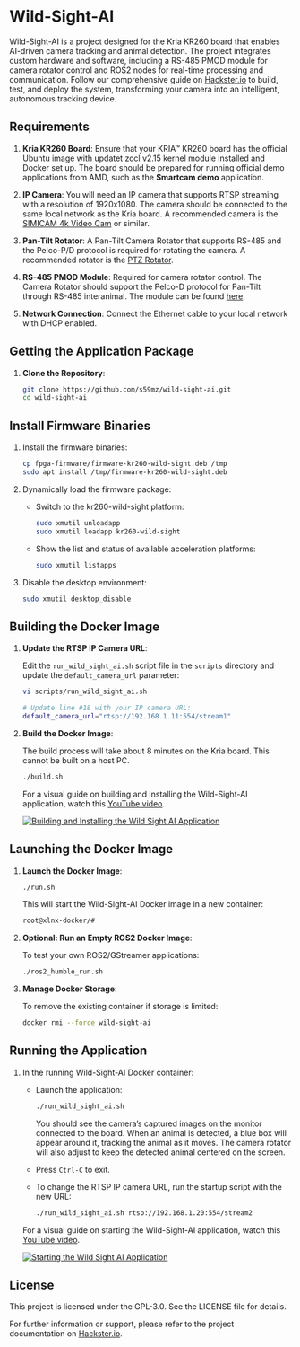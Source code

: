 # Wild-Sight-AI

Wild-Sight-AI is a project designed for the Kria KR260 board that enables AI-driven camera tracking and animal detection. The project integrates custom hardware and software, including a RS-485 PMOD module for camera rotator control and ROS2 nodes for real-time processing and communication. Follow our comprehensive guide on [Hackster.io](https://www.hackster.io/matjaz4/wildsight-ai-real-time-human-wildlife-conflict-detection-ff65fa) to build, test, and deploy the system, transforming your camera into an intelligent, autonomous tracking device.

## Requirements

1. **Kria KR260 Board**: Ensure that your KRIA™ KR260 board has the official Ubuntu image with updatet zocl v2.15 kernel module installed and Docker set up. The board should be prepared for running official demo applications from AMD, such as the **Smartcam demo** application.

2. **IP Camera**: You will need an IP camera that supports RTSP streaming with a resolution of 1920x1080. The camera should be connected to the same local network as the Kria board. A recommended camera is the [SIMICAM 4k Video Cam](https://a.aliexpress.com/_EznpRub) or similar.

3. **Pan-Tilt Rotator**: A Pan-Tilt Camera Rotator that supports RS-485 and the Pelco-P/D protocol is required for rotating the camera. A recommended rotator is the [PTZ Rotator](https://a.aliexpress.com/_EvhGQMB).

4. **RS-485 PMOD Module**: Required for camera rotator control. The Camera Rotator should support the Pelco-D protocol for Pan-Tilt through RS-485 interanimal. The module can be found [here](https://github.com/s59mz/kicad-pmod_rs485).

5. **Network Connection**: Connect the Ethernet cable to your local network with DHCP enabled.

## Getting the Application Package

1. **Clone the Repository**:

    ```bash
    git clone https://github.com/s59mz/wild-sight-ai.git
    cd wild-sight-ai
    ```

## Install Firmware Binaries

1. Install the firmware binaries:

    ```bash
    cp fpga-firmware/firmware-kr260-wild-sight.deb /tmp
    sudo apt install /tmp/firmware-kr260-wild-sight.deb
    ```

2. Dynamically load the firmware package:

    * Switch to the kr260-wild-sight platform:

      ```bash
      sudo xmutil unloadapp
      sudo xmutil loadapp kr260-wild-sight
      ```
    
    * Show the list and status of available acceleration platforms:

      ```bash
      sudo xmutil listapps
      ```

3. Disable the desktop environment:

      ```bash
      sudo xmutil desktop_disable
      ```

## Building the Docker Image

1. **Update the RTSP IP Camera URL**:

    Edit the `run_wild_sight_ai.sh` script file in the `scripts` directory and update the `default_camera_url` parameter:

    ```bash
    vi scripts/run_wild_sight_ai.sh

    # Update line #18 with your IP camera URL:
    default_camera_url="rtsp://192.168.1.11:554/stream1"
    ```

2. **Build the Docker Image**:

    The build process will take about 8 minutes on the Kria board. This cannot be built on a host PC.

    ```bash
    ./build.sh
    ```

    For a visual guide on building and installing the Wild-Sight-AI application, watch this [YouTube video](https://www.youtube.com/watch?v=w_0K5YZrkO0).

    [![Building and Installing the Wild Sight AI Application](https://img.youtube.com/vi/w_0K5YZrkO0/hqdefault.jpg)](https://www.youtube.com/watch?v=w_0K5YZrkO0)

## Launching the Docker Image

1. **Launch the Docker Image**:

    ```bash
    ./run.sh
    ```

    This will start the Wild-Sight-AI Docker image in a new container:

    ```bash
    root@xlnx-docker/#
    ```

2. **Optional: Run an Empty ROS2 Docker Image**:

    To test your own ROS2/GStreamer applications:

    ```bash
    ./ros2_humble_run.sh
    ```

3. **Manage Docker Storage**:

    To remove the existing container if storage is limited:

    ```bash
    docker rmi --force wild-sight-ai
    ```

## Running the Application

1. In the running Wild-Sight-AI Docker container:

    * Launch the application:

      ```bash
      ./run_wild_sight_ai.sh
      ```

      You should see the camera’s captured images on the monitor connected to the board. When an animal is detected, a blue box will appear around it, tracking the animal as it moves. The camera rotator will also adjust to keep the detected animal centered on the screen.

    * Press `Ctrl-C` to exit.

    * To change the RTSP IP camera URL, run the startup script with the new URL:

      ```bash
      ./run_wild_sight_ai.sh rtsp://192.168.1.20:554/stream2
      ```

    For a visual guide on starting the Wild-Sight-AI application, watch this [YouTube video](https://www.youtube.com/watch?v=IakoRX5yPNo).

    [![Starting the Wild Sight AI Application](https://img.youtube.com/vi/IakoRX5yPNo/hqdefault.jpg)](https://www.youtube.com/watch?v=IakoRX5yPNo)

## License

This project is licensed under the GPL-3.0. See the LICENSE file for details.

For further information or support, please refer to the project documentation on [Hackster.io](https://www.hackster.io/matjaz4/wildsight-ai-real-time-human-wildlife-conflict-detection-ff65fa).
